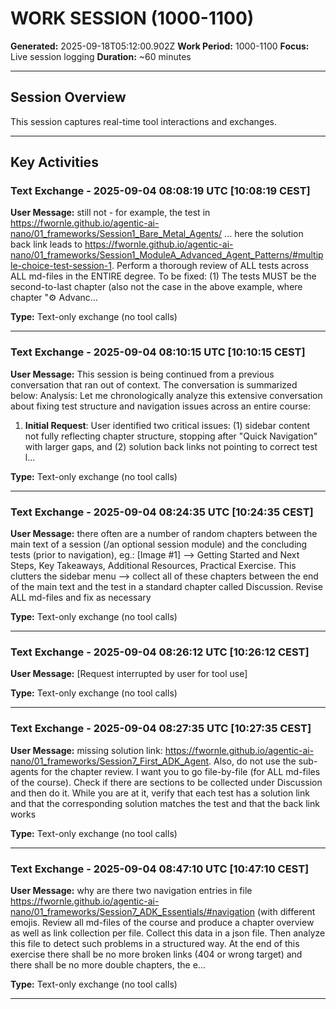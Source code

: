 # WORK SESSION (1000-1100)

**Generated:** 2025-09-18T05:12:00.902Z
**Work Period:** 1000-1100
**Focus:** Live session logging
**Duration:** ~60 minutes

---

## Session Overview

This session captures real-time tool interactions and exchanges.

---

## Key Activities

### Text Exchange - 2025-09-04 08:08:19 UTC [10:08:19 CEST]

**User Message:** still not - for example, the test in https://fwornle.github.io/agentic-ai-nano/01_frameworks/Session1_Bare_Metal_Agents/ ... here the solution back link leads to https://fwornle.github.io/agentic-ai-nano/01_frameworks/Session1_ModuleA_Advanced_Agent_Patterns/#multiple-choice-test-session-1. Perform a thorough review of ALL tests across ALL md-files in the ENTIRE degree. To be fixed: (1) The tests MUST be the second-to-last chapter (also not the case in the above example, where chapter "⚙️ Advanc...

**Type:** Text-only exchange (no tool calls)

---

### Text Exchange - 2025-09-04 08:10:15 UTC [10:10:15 CEST]

**User Message:** This session is being continued from a previous conversation that ran out of context. The conversation is summarized below:
Analysis:
Let me chronologically analyze this extensive conversation about fixing test structure and navigation issues across an entire course:

1. **Initial Request**: User identified two critical issues: (1) sidebar content not fully reflecting chapter structure, stopping after "Quick Navigation" with larger gaps, and (2) solution back links not pointing to correct test l...

**Type:** Text-only exchange (no tool calls)

---

### Text Exchange - 2025-09-04 08:24:35 UTC [10:24:35 CEST]

**User Message:** there often are a number of random chapters between the main text of a session (/an optional session module) and the concluding tests (prior to navigation), eg.: [Image #1] --> Getting Started and Next Steps, Key Takeaways, Additional Resources, Practical Exercise. This clutters the sidebar menu --> collect all of these chapters between the end of the main text and the test in a standard chapter called Discussion. Revise ALL md-files and fix as necessary

**Type:** Text-only exchange (no tool calls)

---

### Text Exchange - 2025-09-04 08:26:12 UTC [10:26:12 CEST]

**User Message:** [Request interrupted by user for tool use]

**Type:** Text-only exchange (no tool calls)

---

### Text Exchange - 2025-09-04 08:27:35 UTC [10:27:35 CEST]

**User Message:** missing solution link: https://fwornle.github.io/agentic-ai-nano/01_frameworks/Session7_First_ADK_Agent. Also, do not use the sub-agents for the chapter review. I want you to go file-by-file (for ALL md-files of the course). Check if there are sections to be collected under Discussion and then do it. While you are at it, verify that each test has a solution link and that the corresponding solution matches the test and that the back link works

**Type:** Text-only exchange (no tool calls)

---

### Text Exchange - 2025-09-04 08:47:10 UTC [10:47:10 CEST]

**User Message:** why are there two navigation entries in file https://fwornle.github.io/agentic-ai-nano/01_frameworks/Session7_ADK_Essentials/#navigation (with different emojis. Review all md-files of the course and produce a chapter overview as well as link collection per file. Collect this data in a json file. Then analyze this file to detect such problems in a structured way. At the end of this exercise there shall be no more broken links (404 or wrong target) and there shall be no more double chapters, the e...

**Type:** Text-only exchange (no tool calls)

---

